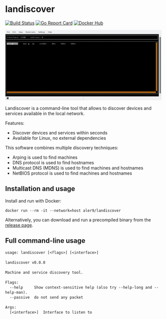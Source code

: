 
# landiscover

[![Build Status](https://travis-ci.com/aler9/landiscover.svg?branch=master)](https://travis-ci.com/aler9/landiscover)
[![Go Report Card](https://goreportcard.com/badge/github.com/aler9/landiscover)](https://goreportcard.com/report/github.com/aler9/landiscover)
[![Docker Hub](https://img.shields.io/badge/docker-aler9%2Flandiscover-blue)](https://hub.docker.com/r/aler9/landiscover)

![](README.gif)

Landiscover is a command-line tool that allows to discover devices and services available in the local network.

Features:
* Discover devices and services within seconds
* Available for Linux, no external dependencies

This software combines multiple discovery techniques:
* Arping is used to find machines
* DNS protocol is used to find hostnames
* Multicast DNS (MDNS) is used to find machines and hostnames
* NetBIOS protocol is used to find machines and hostnames

## Installation and usage

Install and run with Docker:
```
docker run --rm -it --network=host aler9/landiscover
```

Alternatively, you can download and run a precompiled binary from the [release page](https://github.com/aler9/landiscover/releases).

## Full command-line usage

```
usage: landiscover [<flags>] [<interface>]

landiscover v0.0.0

Machine and service discovery tool.

Flags:
  --help     Show context-sensitive help (also try --help-long and --help-man).
  --passive  do not send any packet

Args:
  [<interface>]  Interface to listen to

```
